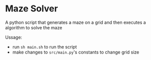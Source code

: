 # Maze Solver

A python script that generates a maze on a grid and then executes a algorithm to solve the maze

Ussage:
- run `sh main.sh` to run the script
- make changes to `src/main.py`'s constants to change grid size
